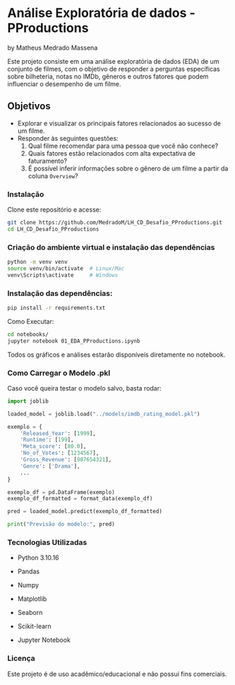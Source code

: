 # Análise Exploratória de dados - PProductions

by Matheus Medrado Massena

Este projeto consiste em uma análise exploratória de dados (EDA) de um conjunto de filmes, com o objetivo de responder a perguntas específicas sobre bilheteria, notas no IMDb, gêneros e outros fatores que podem influenciar o desempenho de um filme.

## Objetivos

- Explorar e visualizar os principais fatores relacionados ao sucesso de um filme.
- Responder às seguintes questões:
  1. Qual filme recomendar para uma pessoa que você não conhece?
  2. Quais fatores estão relacionados com alta expectativa de faturamento?
  3. É possível inferir informações sobre o gênero de um filme a partir da coluna `Overview`?

### Instalação

Clone este repositório e acesse:

```bash
git clone https://github.com/MedradoM/LH_CD_Desafio_PProductions.git
cd LH_CD_Desafio_PProductions
```

### Criação do ambiente virtual e instalação das dependências

```bash
python -m venv venv
source venv/bin/activate  # Linux/Mac
venv\Scripts\activate     # Windows
```

### Instalação das dependências:

```bash
pip install -r requirements.txt
```

Como Executar:

```bash
cd notebooks/
jupyter notebook 01_EDA_PProductions.ipynb
```

Todos os gráficos e análises estarão disponíveis diretamente no notebook.

### Como Carregar o Modelo .pkl

Caso você queira testar o modelo salvo, basta rodar:

```python
import joblib

loaded_model = joblib.load("../models/imdb_rating_model.pkl")

exemplo = {
    'Released_Year': [1999],
    'Runtime': [199],
    'Meta_score': [80.0],
    'No_of_Votes': [1234567],
    'Gross_Revenue': [987654321],
    'Genre': ['Drama'],
    ...
}

exemplo_df = pd.DataFrame(exemplo)
exemplo_df_formatted = format_data(exemplo_df)

pred = loaded_model.predict(exemplo_df_formatted)

print("Previsão do modelo:", pred)
```

### Tecnologias Utilizadas

- Python 3.10.16

- Pandas

- Numpy

- Matplotlib

- Seaborn

- Scikit-learn

- Jupyter Notebook

### Licença

Este projeto é de uso acadêmico/educacional e não possui fins comerciais.
